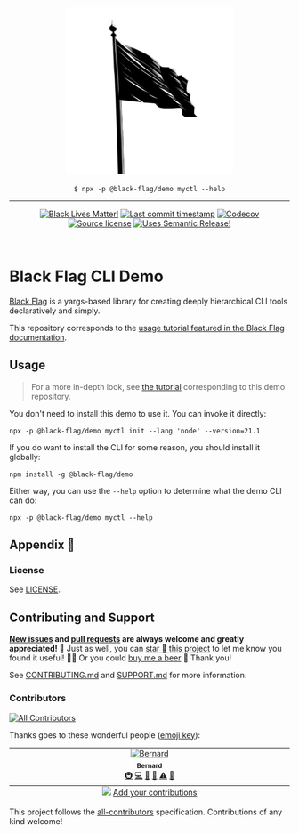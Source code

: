 <p align="center" width="100%">
  <img width="300" src="./black-flag.png">
</p>

<p align="center" width="100%">
  <code>$ npx -p @black-flag/demo myctl --help</code>
</p>

<hr />

<!-- badges-start -->

<div align="center">

[![Black Lives Matter!][x-badge-blm-image]][x-badge-blm-link]
[![Last commit timestamp][x-badge-lastcommit-image]][x-badge-repo-link]
[![Codecov][x-badge-codecov-image]][x-badge-codecov-link]
[![Source license][x-badge-license-image]][x-badge-license-link]
[![Uses Semantic Release!][x-badge-semanticrelease-image]][x-badge-semanticrelease-link]

</div>

<!-- badges-end -->

<br />

# Black Flag CLI Demo

[Black Flag][1] is a yargs-based library for creating deeply hierarchical CLI
tools declaratively and simply.

This repository corresponds to the [usage tutorial featured in the Black Flag
documentation][2].

## Usage

> For a more in-depth look, see [the tutorial][2] corresponding to this demo
> repository.

You don't need to install this demo to use it. You can invoke it directly:

```shell
npx -p @black-flag/demo myctl init --lang 'node' --version=21.1
```

If you do want to install the CLI for some reason, you should install it
globally:

```shell
npm install -g @black-flag/demo
```

Either way, you can use the `--help` option to determine what the demo CLI can
do:

```shell
npx -p @black-flag/demo myctl --help
```

## Appendix 🏴

### License

See [LICENSE][x-repo-license].

## Contributing and Support

**[New issues][x-repo-choose-new-issue] and [pull requests][x-repo-pr-compare]
are always welcome and greatly appreciated! 🤩** Just as well, you can [star 🌟
this project][x-badge-repo-link] to let me know you found it useful! ✊🏿 Or you
could [buy me a beer][x-repo-sponsor] 🥺 Thank you!

See [CONTRIBUTING.md][x-repo-contributing] and [SUPPORT.md][x-repo-support] for
more information.

### Contributors

<!-- remark-ignore-start -->
<!-- ALL-CONTRIBUTORS-BADGE:START - Do not remove or modify this section -->

[![All Contributors](https://img.shields.io/badge/all_contributors-1-orange.svg?style=flat-square)](#contributors-)

<!-- ALL-CONTRIBUTORS-BADGE:END -->
<!-- remark-ignore-end -->

Thanks goes to these wonderful people ([emoji
key][x-repo-all-contributors-emojis]):

<!-- remark-ignore-start -->
<!-- ALL-CONTRIBUTORS-LIST:START - Do not remove or modify this section -->
<!-- prettier-ignore-start -->
<!-- markdownlint-disable -->

<table>
  <tbody>
    <tr>
      <td align="center" valign="top" width="14.28%"><a href="https://xunn.io/"><img src="https://avatars.githubusercontent.com/u/656017?v=4?s=100" width="100px;" alt="Bernard"/><br /><sub><b>Bernard</b></sub></a><br /><a href="#infra-Xunnamius" title="Infrastructure (Hosting, Build-Tools, etc)">🚇</a> <a href="https://github.com/Xunnamius/black-flag-demo/commits?author=Xunnamius" title="Code">💻</a> <a href="https://github.com/Xunnamius/black-flag-demo/commits?author=Xunnamius" title="Documentation">📖</a> <a href="#maintenance-Xunnamius" title="Maintenance">🚧</a> <a href="https://github.com/Xunnamius/black-flag-demo/commits?author=Xunnamius" title="Tests">⚠️</a> <a href="https://github.com/Xunnamius/black-flag-demo/pulls?q=is%3Apr+reviewed-by%3AXunnamius" title="Reviewed Pull Requests">👀</a></td>
    </tr>
  </tbody>
  <tfoot>
    <tr>
      <td align="center" size="13px" colspan="7">
        <img src="https://raw.githubusercontent.com/all-contributors/all-contributors-cli/1b8533af435da9854653492b1327a23a4dbd0a10/assets/logo-small.svg">
          <a href="https://all-contributors.js.org/docs/en/bot/usage">Add your contributions</a>
        </img>
      </td>
    </tr>
  </tfoot>
</table>

<!-- markdownlint-restore -->
<!-- prettier-ignore-end -->

<!-- ALL-CONTRIBUTORS-LIST:END -->
<!-- remark-ignore-end -->

This project follows the [all-contributors][x-repo-all-contributors]
specification. Contributions of any kind welcome!

[x-badge-blm-image]: https://xunn.at/badge-blm "Join the movement!"
[x-badge-blm-link]: https://xunn.at/donate-blm
[x-badge-codecov-image]: https://img.shields.io/codecov/c/github/Xunnamius/black-flag-demo/main?style=flat-square&token=HWRIOBAAPW "Is this package well-tested?"
[x-badge-codecov-link]: https://codecov.io/gh/Xunnamius/black-flag-demo
[x-badge-lastcommit-image]: https://img.shields.io/github/last-commit/xunnamius/black-flag-demo?style=flat-square "Latest commit timestamp"
[x-badge-license-image]: https://img.shields.io/npm/l/@black-flag/demo?style=flat-square "This package's source license"
[x-badge-license-link]: https://github.com/Xunnamius/black-flag-demo/blob/main/LICENSE
[x-badge-repo-link]: https://github.com/xunnamius/black-flag-demo
[x-badge-semanticrelease-image]: https://xunn.at/badge-semantic-release "This repo practices continuous integration and deployment!"
[x-badge-semanticrelease-link]: https://github.com/semantic-release/semantic-release
[x-repo-all-contributors]: https://github.com/all-contributors/all-contributors
[x-repo-all-contributors-emojis]: https://allcontributors.org/docs/en/emoji-key
[x-repo-choose-new-issue]: https://github.com/xunnamius/black-flag-demo/issues/new/choose
[x-repo-contributing]: /CONTRIBUTING.md
[x-repo-license]: ./LICENSE
[x-repo-pr-compare]: https://github.com/xunnamius/black-flag-demo/compare
[x-repo-sponsor]: https://github.com/sponsors/Xunnamius
[x-repo-support]: /.github/SUPPORT.md
[1]: https://github.com/Xunnamius/black-flag
[2]: https://github.com/Xunnamius/black-flag#usage
